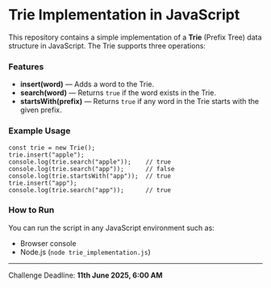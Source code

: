 # Trie Implementation in JavaScript

This repository contains a simple implementation of a **Trie** (Prefix Tree) data structure in JavaScript. The Trie supports three operations:

### Features

- **insert(word)** — Adds a word to the Trie.
- **search(word)** — Returns `true` if the word exists in the Trie.
- **startsWith(prefix)** — Returns `true` if any word in the Trie starts with the given prefix.


### Example Usage

```
const trie = new Trie();
trie.insert("apple");
console.log(trie.search("apple"));    // true
console.log(trie.search("app"));      // false
console.log(trie.startsWith("app"));  // true
trie.insert("app");
console.log(trie.search("app"));      // true
```

### How to Run

You can run the script in any JavaScript environment such as:
- Browser console
- Node.js (`node trie_implementation.js`)

---

Challenge Deadline: **11th June 2025, 6:00 AM**  
